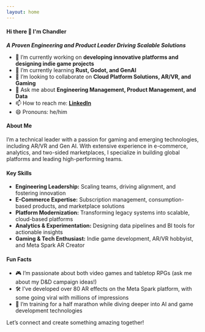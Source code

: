 ```yaml
---
layout: home
---
```

#### **Hi there 👋 I'm Chandler**
***A Proven Engineering and Product Leader Driving Scalable Solutions***
- 🔭 I’m currently working on **developing innovative platforms and designing indie game projects**  
- 🌱 I’m currently learning **Rust, Godot, and GenAI**  
- 👯 I’m looking to collaborate on **Cloud Platform Solutions, AR/VR, and Gaming**  
- 💬 Ask me about **Engineering Management, Product Management, and Data**  
- 📫 How to reach me: **[LinkedIn](https://linkedin.com/in/chandlerthompson)**
- 😄 Pronouns: he/him

#### About Me
I’m a technical leader with a passion for gaming and emerging technologies, including AR/VR and Gen AI. With extensive experience in e-commerce, analytics, and two-sided marketplaces, I specialize in building global platforms and leading high-performing teams.  

#### Key Skills  
- **Engineering Leadership:** Scaling teams, driving alignment, and fostering innovation  
- **E-Commerce Expertise:** Subscription management, consumption-based products, and marketplace solutions  
- **Platform Modernization:** Transforming legacy systems into scalable, cloud-based platforms  
- **Analytics & Experimentation:** Designing data pipelines and BI tools for actionable insights  
- **Gaming & Tech Enthusiast:** Indie game development, AR/VR hobbyist, and Meta Spark AR Creator  

#### Fun Facts  
- 🎮 I’m passionate about both video games and tabletop RPGs (ask me about my D&D campaign ideas!)  
- 🛠️ I’ve developed over 80 AR effects on the Meta Spark platform, with some going viral with millions of impressions  
- 🏃 I’m training for a half marathon while diving deeper into AI and game development technologies  

Let’s connect and create something amazing together!